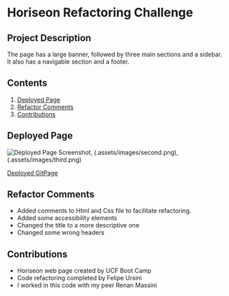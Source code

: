 # Horiseon Refactoring Challenge
## Project Description
The page has a large banner, followed by three main sections and a sidebar. It also has a navigable section and a footer.

## Contents
1. [Deployed Page](#deployed-page)
2. [Refactor Comments](#refactor-comments)
3. [Contributions](#contributions)

## Deployed Page

![Deployed Page Screenshot](.assets/images/first.png), (.assets/images/second.png), (.assets/images/third.png)

[Deployed GitPage](https://usflfelipe.github.io/accessibility-challenge/)

## Refactor Comments
* Added comments to Html and Css file to facilitate refactoring.
* Added some accessibility elements
* Changed the title to a more descriptive one
* Changed some wrong headers

## Contributions
* Horiseon web page created by UCF Boot Camp
* Code refactoring completed by Felipe Ursini
* I worked in this code with my peer Renan Massini